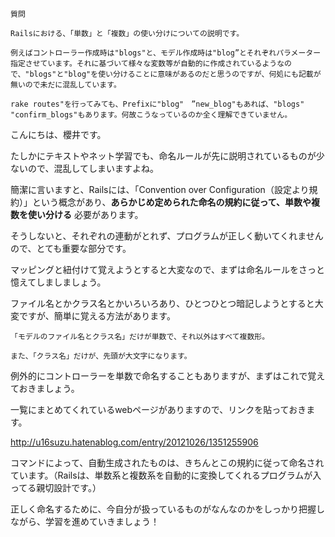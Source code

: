 `質問`

```
Railsにおける、「単数」と「複数」の使い分けについての説明です。

例えばコントローラー作成時は"blogs"と、モデル作成時は"blog”とそれぞれパラメーター指定させています。それに基づいて様々な変数等が自動的に作成されているようなので、"blogs"と"blog"を使い分けることに意味があるのだと思うのですが、何処にも記載が無いので未だに混乱しています。

rake routes"を行ってみても、Prefixに"blog"　”new_blog"もあれば、"blogs" "confirm_blogs"もあります。何故こうなっているのか全く理解できていません。
```


こんにちは、櫻井です。

たしかにテキストやネット学習でも、命名ルールが先に説明されているものが少ないので、混乱してしまいますよね。

簡潔に言いますと、Railsには、「Convention over Configuration（設定より規約）」という概念があり、**あらかじめ定められた命名の規約に従って、単数や複数を使い分ける** 必要があります。

そうしないと、それぞれの連動がとれず、プログラムが正しく動いてくれませんので、とても重要な部分です。

マッピングと紐付けて覚えようとすると大変なので、まずは命名ルールをさっと憶えてしましましょう。

ファイル名とかクラス名とかいろいろあり、ひとつひとつ暗記しようとすると大変ですが、簡単に覚える方法があります。
```
「モデルのファイル名とクラス名」だけが単数で、それ以外はすべて複数形。

また、「クラス名」だけが、先頭が大文字になります。
```
例外的にコントローラーを単数で命名することもありますが、まずはこれで覚えておきましょう。

一覧にまとめてくれているwebページがありますので、リンクを貼っておきます。

<http://u16suzu.hatenablog.com/entry/20121026/1351255906>

コマンドによって、自動生成されたものは、きちんとこの規約に従って命名されています。（Railsは、単数系と複数系を自動的に変換してくれるプログラムが入ってる親切設計です。）

正しく命名するために、今自分が扱っているものがなんなのかをしっかり把握しながら、学習を進めていきましょう！
